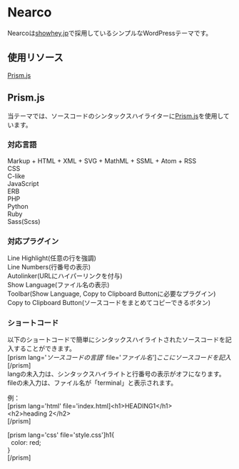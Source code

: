 # Nearco
Nearcoは[showhey.jp](https://showhey.jp)で採用しているシンプルなWordPressテーマです。  

## 使用リソース
[Prism.js](https://prismjs.com)

## Prism.js
当テーマでは、ソースコードのシンタックスハイライターに[Prism.js](https://prismjs.com)を使用しています。

### 対応言語
Markup + HTML + XML + SVG + MathML + SSML + Atom + RSS  
CSS  
C-like  
JavaScript  
ERB  
PHP  
Python  
Ruby  
Sass(Scss)

### 対応プラグイン
Line Highlight(任意の行を強調)  
Line Numbers(行番号の表示)  
Autolinker(URLにハイパーリンクを付与)  
Show Language(ファイル名の表示)  
Toolbar(Show Language, Copy to Clipboard Buttonに必要なプラグイン)  
Copy to Clipboard Button(ソースコードをまとめてコピーできるボタン)

### ショートコード
以下のショートコードで簡単にシンタックスハイライトされたソースコードを記入することができます。  
[prism lang='*ソースコードの言語*' file='*ファイル名*']*ここにソースコードを記入*[/prism]  
langの未入力は、シンタックスハイライトと行番号の表示がオフになります。  
fileの未入力は、ファイル名が「terminal」と表示されます。  
  
例：  
[prism lang='html' file='index.html]&lt;h1&gt;HEADING1&lt;/h1&gt;  
&lt;h2&gt;heading 2&lt;/h2&gt;  
[/prism]  

[prism lang='css' file='style.css']h1{  
&nbsp;&nbsp;color: red;  
}  
[/prism]
